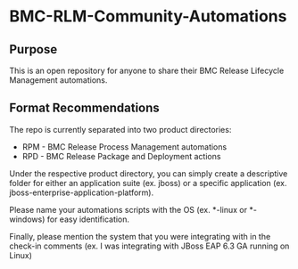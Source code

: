 # BMC-RLM-Community-Automations

## Purpose
This is an open repository for anyone to share their BMC Release Lifecycle Management automations.

## Format Recommendations
The repo is currently separated into two product directories:
* RPM - BMC Release Process Management automations
* RPD - BMC Release Package and Deployment actions

Under the respective product directory, you can simply create a descriptive folder for either an application suite (ex. jboss) or a specific application (ex. jboss-enterprise-application-platform).   

Please name your automations scripts with the OS (ex. *-linux or *-windows) for easy identification.

Finally, please mention the system that you were integrating with in the check-in comments (ex. I was integrating with JBoss EAP 6.3 GA running on Linux)
